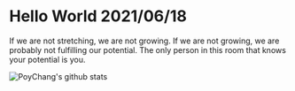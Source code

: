# Hello World 2021/06/18

If we are not stretching, we are not growing. If we are not growing, we are probably not fulfilling our potential. The only person in this room that knows your potential is you.

![PoyChang's github stats](https://github-readme-stats.vercel.app/api?username=poychang&show_icons=true&theme=dracula)
